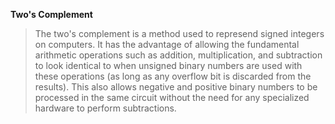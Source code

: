 **Two's Complement** 
>The two's complement is a method used to represend signed integers on computers. It has the advantage of allowing the fundamental arithmetic operations such as 
addition, multiplication, and subtraction to look identical to when unsigned binary numbers are used with these operations (as long as any overflow bit is 
discarded from the results). This also allows negative and positive binary numbers to be processed in the same circuit without the need for any specialized
hardware to perform subtractions.
